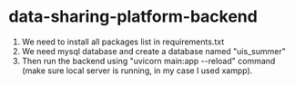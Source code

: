 # data-sharing-platform-backend

1. We need to install all packages list in requirements.txt
2. We need mysql database and create a database named "uis_summer"
3. Then run the backend using "uvicorn main:app --reload" command (make sure local server is running, in my case I used xampp).
